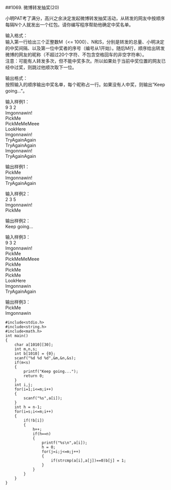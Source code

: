 ##1069. 微博转发抽奖(20)  

小明PAT考了满分，高兴之余决定发起微博转发抽奖活动，从转发的网友中按顺序每隔N个人就发出一个红包。请你编写程序帮助他确定中奖名单。  

输入格式：  
输入第一行给出三个正整数M（<= 1000）、N和S，分别是转发的总量、小明决定的中奖间隔、以及第一位中奖者的序号（编号从1开始）。随后M行，顺序给出转发微博的网友的昵称（不超过20个字符、不包含空格回车的非空字符串）。  
注意：可能有人转发多次，但不能中奖多次。所以如果处于当前中奖位置的网友已经中过奖，则跳过他顺次取下一位。  

输出格式：  
按照输入的顺序输出中奖名单，每个昵称占一行。如果没有人中奖，则输出“Keep going...”。 
 
输入样例1：  
9 3 2  
Imgonnawin!  
PickMe  
PickMeMeMeee  
LookHere  
Imgonnawin!  
TryAgainAgain  
TryAgainAgain  
Imgonnawin!  
TryAgainAgain  

输出样例1：  
PickMe  
Imgonnawin!  
TryAgainAgain  

输入样例2：  
2 3 5  
Imgonnawin!  
PickMe  

输出样例2：  
Keep going...  

输入样例3：  
9 3 2  
Imgonnawin!  
PickMe  
PickMeMeMeee  
PickMe  
PickMe  
PickMe  
LookHere  
Imgonnawin  
TryAgainAgain  

输出样例3：  
PickMe  
Imgonnawin  

	#include<stdio.h>
	#include<string.h>
	#include<math.h>
	int main()
	{
	    char a[1010][30];
	    int m,n,s;
	    int b[1010] = {0};
	    scanf("%d %d %d",&m,&n,&s);
	    if(m<s)
		{
	        printf("Keep going...");
	        return 0;
	    }
	    int i,j;
	    for(i=1;i<=m;i++)
		{
	        scanf("%s",a[i]);
	    }
	    int h = n-1;
	    for(i=s;i<=m;i++)
		{
	        if(!b[i])
			{
	            h++;
	            if(h==n)
				{
	                printf("%s\n",a[i]);
	                h = 0;
	                for(j=i;j<=m;j++)
					{
	                    if(strcmp(a[i],a[j])==0)b[j] = 1;
	                }
	            }
	        }
	    }
	}  

